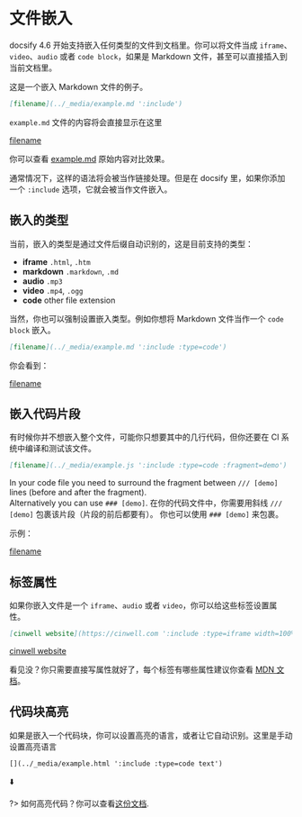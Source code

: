 # 文件嵌入

docsify 4.6 开始支持嵌入任何类型的文件到文档里。你可以将文件当成 `iframe`、`video`、`audio` 或者 `code block`，如果是 Markdown 文件，甚至可以直接插入到当前文档里。

这是一个嵌入 Markdown 文件的例子。

```markdown
[filename](../_media/example.md ':include')
```

`example.md` 文件的内容将会直接显示在这里

[filename](../_media/example.md ':include')

你可以查看 [example.md](../_media/example.md ':ignore') 原始内容对比效果。

通常情况下，这样的语法将会被当作链接处理。但是在 docsify 里，如果你添加一个 `:include` 选项，它就会被当作文件嵌入。

## 嵌入的类型

当前，嵌入的类型是通过文件后缀自动识别的，这是目前支持的类型：

* **iframe** `.html`, `.htm`
* **markdown** `.markdown`, `.md`
* **audio** `.mp3`
* **video** `.mp4`, `.ogg`
* **code** other file extension

当然，你也可以强制设置嵌入类型。例如你想将 Markdown 文件当作一个 `code block` 嵌入。
```markdown
[filename](../_media/example.md ':include :type=code')
```

你会看到：

[filename](../_media/example.md ':include :type=code')

## 嵌入代码片段
有时候你并不想嵌入整个文件，可能你只想要其中的几行代码，但你还要在 CI 系统中编译和测试该文件。

```markdown
[filename](../_media/example.js ':include :type=code :fragment=demo')
```

In your code file you need to surround the fragment between `/// [demo]` lines (before and after the fragment).  
Alternatively you can use `### [demo]`.
在你的代码文件中，你需要用斜线 `/// [demo]` 包裹该片段（片段的前后都要有）。
你也可以使用 `### [demo]` 来包裹。

示例：

[filename](../_media/example.js ':include :type=code :fragment=demo')

## 标签属性

如果你嵌入文件是一个 `iframe`、`audio` 或者 `video`，你可以给这些标签设置属性。

```markdown
[cinwell website](https://cinwell.com ':include :type=iframe width=100% height=400px')
```

[cinwell website](https://cinwell.com ':include :type=iframe width=100% height=400px')

看见没？你只需要直接写属性就好了，每个标签有哪些属性建议你查看 [MDN 文档](https://developer.mozilla.org/en-US/docs/Web/HTML/Element/iframe)。

## 代码块高亮

如果是嵌入一个代码块，你可以设置高亮的语言，或者让它自动识别。这里是手动设置高亮语言

```markdown
[](../_media/example.html ':include :type=code text')
```

⬇️

[](../_media/example.html ':include :type=code text')

?> 如何高亮代码？你可以查看[这份文档](language-highlight.md).
